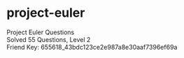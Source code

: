 # project-euler
Project Euler Questions <br />
Solved 55 Questions, Level 2 <br />
Friend Key: 655618_43bdc123ce2e987a8e30aaf7396ef69a
